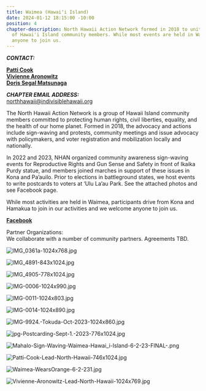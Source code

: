 ```yaml
---
title: Waimea (Hawaiʻi Island)
date: 2024-01-12 18:15:00 -10:00
position: 4
chapter-description: North Hawaii Action Network formed in 2018 to unite the efforts
  of Hawai'i Island community members. While most events are held in Waimea, we welcome
  anyone to join us.
---
```


***CONTACT:***

**[Patti Cook](mailto:cookshi@aol.com)**\
**[Vivienne Aronowitz](mailto:aronowitz@gmail.com)**\
**[Doris Segal Matsunaga](mailto:northhawaii@indivisiblehawaii.org)**

***CHAPTER EMAIL ADDRESS:***\
[northhawaii@indivisiblehawaii.org](mailto:northhawaii@indivisiblehawaii.org)

The North Hawaii Action Network is a group of Hawaii Island community members committed to protecting human rights, civil liberties, equality, and the health of our home planet. Formed in 2018, the advocacy and actions include sign-waving and protests, community meetings and issue advocacy with policymakers, and voter registration and mobilization locally and nationally.

In 2022 and 2023, NHAN organized community awareness sign-waving events for Reproductive Rights and Gun Sense and Safety in front of Ikaika Purdy statue, and members joined marches in support of these issues in Kona and Pa’auilo. Prior to elections in battleground states, we host events to write postcards to voters at ‘Ulu La’au Park. See the attached photos and see Facebook page.

While most activities are held in Waimea, participants drive from Kona and Hamakua to join in our activities and we welcome anyone to join us.

**[Facebook](https://www.facebook.com/northhawaiiaction/)**

Partner Organizations:\
We collaborate with a number of community partners. Agreements TBD.

![IMG_0361a-1024x768.jpg](/uploads/IMG_0361a-1024x768.jpg)

![IMG_4891-843x1024.jpg](/uploads/IMG_4891-843x1024.jpg)

![IMG_4905-778x1024.jpg](/uploads/IMG_4905-778x1024.jpg)

![IMG-0006-1024x990.jpg](/uploads/IMG-0006-1024x990.jpg)

![IMG-0011-1024x803.jpg](/uploads/IMG-0011-1024x803.jpg)

![IMG-0014-1024x890.jpg](/uploads/IMG-0014-1024x890.jpg)

![IMG-9924.-Tokuda-Oct-2023-1024x860.jpg](/uploads/IMG-9924.-Tokuda-Oct-2023-1024x860.jpg)

![jpg-Postcarding-Sept-1.-2023-776x1024.jpg](/uploads/jpg-Postcarding-Sept-1.-2023-776x1024.jpg)

![Mahalo-Sign-Waving-Waimea-Hawai_i-Island-6-2-23-FINAL-.png](/uploads/Mahalo-Sign-Waving-Waimea-Hawai_i-Island-6-2-23-FINAL-.png)

![Patti-Cook-Lead-North-Hawaii-746x1024.jpg](/uploads/Patti-Cook-Lead-North-Hawaii-746x1024.jpg)

![Waimea-WearsOrange-6-2-231.jpg](/uploads/Waimea-WearsOrange-6-2-231.jpg)

![Vivienne-Aronowitz-Lead-North-Hawaii-1024x769.jpg](/uploads/Vivienne-Aronowitz-Lead-North-Hawaii-1024x769.jpg)